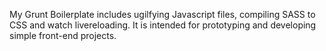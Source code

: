 My Grunt Boilerplate includes ugilfying Javascript files, compiling SASS to CSS and watch livereloading. It is intended for prototyping and developing simple front-end projects.